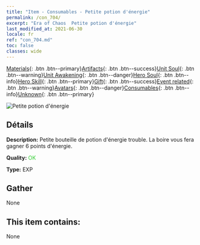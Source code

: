 ```yaml
---
title: "Item - Consumables - Petite potion d'énergie"
permalink: /con_704/
excerpt: "Era of Chaos  Petite potion d'énergie"
last_modified_at: 2021-06-30
locale: fr
ref: "con_704.md"
toc: false
classes: wide
---
```

 [Materials](/ItemsFR/){: .btn .btn--primary}[Artifacts](/ItemsFR/Artifacts/){: .btn .btn--success}[Unit Soul](/ItemsFR/UnitSoul/){: .btn .btn--warning}[Unit Awakening](/ItemsFR/UnitAwakening/){: .btn .btn--danger}[Hero Soul](/ItemsFR/HeroSoul/){: .btn .btn--info}[Hero Skill](/ItemsFR/HeroSkill/){: .btn .btn--primary}[Gift](/ItemsFR/Gift/){: .btn .btn--success}[Event related](/ItemsFR/Events/){: .btn .btn--warning}[Avatars](/ItemsFR/Avatars/){: .btn .btn--danger}[Consumables](/ItemsFR/Consumables/){: .btn .btn--info}[Unknown](/ItemsFR/Unknown/){: .btn .btn--primary}

 ![Petite potion d'énergie](/images/t/i_504.png)

## Détails
 **Description:** Petite bouteille de potion d'énergie trouble. La boire vous fera gagner 6 points d'énergie.

 **Quality:** <span style="color: #32CD32">OK</span>

 **Type:** EXP

## Gather

  None

## This item contains:

  None

